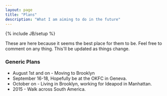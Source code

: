 ```yaml
---
layout: page
title: "Plans"
description: "What I am aiming to do in the future"
---
```

{% include JB/setup %}

These are here because it seems the best place for them to be. Feel free
to comment on any thing. This'll be updated as things change. 

### Generic Plans

 * August 1st and on - Moving to Brooklyn
 * September 16-18, Hopefully be at the OKFC in Geneva.
 * October on - Living in Brooklyn, working for Ideapod in Manhattan.
 * 2015 - Walk across South America. 
